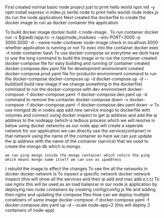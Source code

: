 First created normal basic node project just to print hello world
    npm init -y
    npm install express
    vi index.js (write node to print hello world)
    node index.js (to run the node application)
Next created the dockerfile to create the docker image to run as docker container the application

To build docker image
    docker build -t node-image .
To run container
    docker run -v $(pwd):/app:ro -v /app/node_modules --env PORT=3000 -p 3000:3000 -d --name node-contianer node-image
check in localhost:3000 whether application is running or not
To exec into the container
    docker exec -it node-container bash
To use docker-compose so everytime we dont have to use the long command to build the image or to run the contianer
    created docker-compose file for easy building and running of container
    created docker-compose.dev.yaml file for development environment
    created docker-compose.prod.yaml file for productin environment
    command to run the docker-compose
        docker-compose up -d
        docker-compose up -d --build(will build new image if we change something in the dockerfile)
    command to run the docker-compose with  dev environment
        docker-compose -f docker-compose.yaml -f docker-compose.dev.yaml up -d
    command to remove the container
        docker-compose down -v
        docker-compsoe -f docker-compose.yaml -f docker-compose.dev.yaml down -v
To use mongod db in nodes app
 add new service mongo to dockerfile with volumes and connect using docker inspect to get ip address and add the ip address to the nodeapp (which is tedious process which we will resolve in below using docker networks
 as our node app will create a seperate network for our application we can directly use the service(container) in that network using the name of the container so here we can just update the ip address with the name of the container (service) that we used to create the mongo db which is mongo

    we can ping mongo inside the mongo container which return the ping which means mongo name itself we can use as ipaddress
 )
rebuild the image to effect the changes
To see the all the networks in docker
    docker network ls
To inpsect a specific network 
    docker network inspect <network name> (this will show all the services and their ip add and mac add e.t.c)
To use nginx 
    this will be used as an load balancer in our node js application by deploying two node containers
    by creating config/config.js file and adding then nginx and updating the compose files
How can we deploy multiple conatiners of same image
    docker-compsoe -f docker-compose.yaml -f docker-compose.dev.yaml up -d --scale node-app=2 (this will deploy 2 containers of node-app)
    



